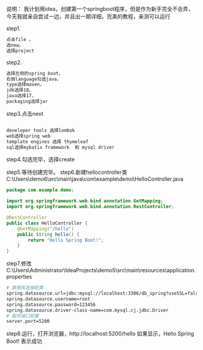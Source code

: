说明：
我计划用idea，创建第一个springboot程序，但是作为新手完全不会弄，今天我就亲自尝试一边，并且出一期详细，完美的教程，亲测可以运行 


step1.

```bash
点击file ，  
选new，
选择project
```

step2.

```bash
选择左侧的spring boot，
右侧language勾选java，
type选择maven，
jdk选择18，
java选择17，
packaging选择jar
```

step3.点击next

```bash

developer tools 选择lombok
web选择spring web
template engines 选择 thymeleaf
sql选择mybatis framework  和 mysql driver
```


step4.勾选完毕，选择create

step5.等待创建完毕。
step6.新建hellocontroller类 C:\Users\demo6\src\main\java\com\example\demo\HelloController.java

```java
package com.example.demo;

import org.springframework.web.bind.annotation.GetMapping;
import org.springframework.web.bind.annotation.RestController;

@RestController
public class HelloController {
    @GetMapping("/hello")
    public String hello() {
        return "Hello Spring Boot!";
    }
}
```


step7.修改C:\Users\Administrator\IdeaProjects\demo5\src\main\resources\application.properties

```bash
# 数据库连接配置
spring.datasource.url=jdbc:mysql://localhost:3306/db_spring?useSSL=false
spring.datasource.username=root
spring.datasource.password=123456
spring.datasource.driver-class-name=com.mysql.cj.jdbc.Driver
# 服务端口配置
server.port=5200


```
step8.运行，打开浏览器，http://localhost:5200/hello
如果显示，Hello Spring Boot!   表示成功